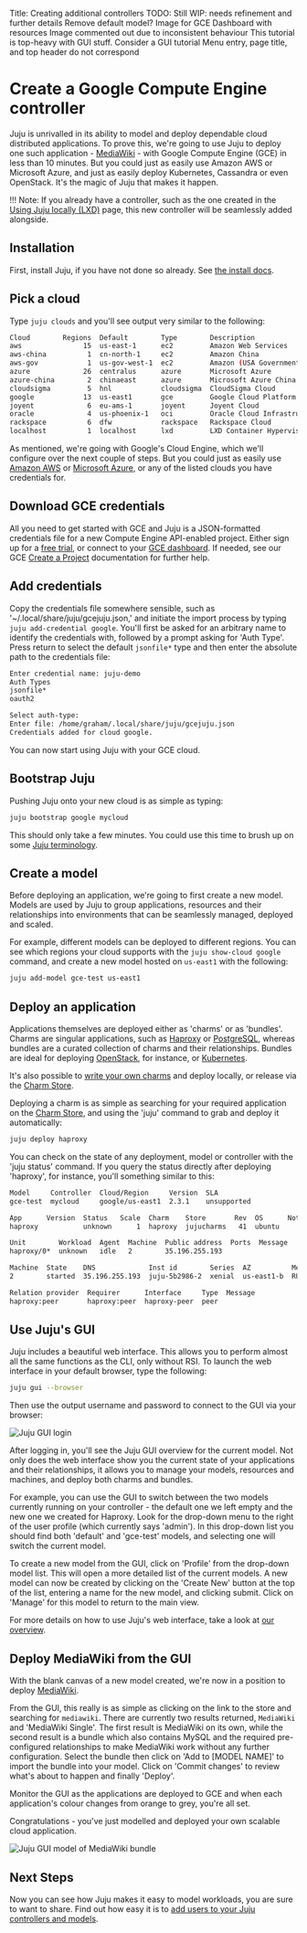 Title: Creating additional controllers
TODO:  Still WIP: needs refinement and further details
       Remove default model?
       Image for GCE Dashboard with resources
       Image commented out due to inconsistent behaviour
       This tutorial is top-heavy with GUI stuff. Consider a GUI tutorial
       Menu entry, page title, and top header do not correspond

# Create a Google Compute Engine controller

Juju is unrivalled in its ability to model and deploy dependable cloud
distributed applications. To prove this, we're going to use Juju to deploy one
such application - [MediaWiki][mediawiki] - with Google Compute Engine (GCE) in
less than 10 minutes. But you could just as easily use Amazon AWS or Microsoft
Azure, and just as easily deploy Kubernetes, Cassandra or even OpenStack. It's
the magic of Juju that makes it happen.

!!! Note:
    If you already have a controller, such as the one created in the
    [Using Juju locally (LXD)][tut-lxd] page, this new controller will be
    seamlessly added alongside.

## Installation

First, install Juju, if you have not done so already. See
[the install docs][install].

## Pick a cloud

Type `juju clouds` and you'll see output very similar to the following:

```bash
Cloud        Regions  Default        Type        Description
aws               15  us-east-1      ec2         Amazon Web Services
aws-china          1  cn-north-1     ec2         Amazon China
aws-gov            1  us-gov-west-1  ec2         Amazon (USA Government)
azure             26  centralus      azure       Microsoft Azure
azure-china        2  chinaeast      azure       Microsoft Azure China
cloudsigma         5  hnl            cloudsigma  CloudSigma Cloud
google            13  us-east1       gce         Google Cloud Platform
joyent             6  eu-ams-1       joyent      Joyent Cloud
oracle             4  us-phoenix-1   oci         Oracle Cloud Infrastructure
rackspace          6  dfw            rackspace   Rackspace Cloud
localhost          1  localhost      lxd         LXD Container Hypervisor
```

As mentioned, we're going with Google's Cloud Engine, which we'll
configure over the next couple of steps. But you could just as easily use
[Amazon AWS][helpaws] or [Microsoft Azure][helpazure], or any of the listed
clouds you have credentials for.

## Download GCE credentials

All you need to get started with GCE and Juju is a JSON-formatted credentials
file for a new Compute Engine API-enabled project. Either sign up for a
[free trial][gcetrial], or connect to your [GCE dashboard][gcedashboard].
If needed, see our GCE [Create a Project][gcenewproject] documentation for
further help.

## Add credentials

Copy the credentials file somewhere sensible, such as
'~/.local/share/juju/gcejuju.json,' and initiate the import process by typing
`juju add-credential google`. You'll first be asked for an arbitrary name
to identify the credentials with, followed by a prompt asking for 'Auth
Type'. Press return to select the default `jsonfile*` type and then enter the
absolute path to the credentials file:

```bash
Enter credential name: juju-demo
Auth Types
jsonfile*
oauth2

Select auth-type:
Enter file: /home/graham/.local/share/juju/gcejuju.json
Credentials added for cloud google.
```

You can now start using Juju with your GCE cloud.

## Bootstrap Juju

Pushing Juju onto your new cloud is as simple as typing:

```bash
juju bootstrap google mycloud
```

This should only take a few minutes. You could use this time to brush up on
some [Juju terminology][jujuterms].

## Create a model

Before deploying an application, we're going to first create a new model.
Models are used by Juju to group applications, resources and their relationships
into environments that can be seamlessly managed, deployed and scaled.

For example, different models can be deployed to different regions. You can see
which regions your cloud supports with the `juju show-cloud google` command,
and create a new model hosted on `us-east1` with the following:

```bash
juju add-model gce-test us-east1
```

## Deploy an application

Applications themselves are deployed either as 'charms' or as 'bundles'. Charms
are singular applications, such as [Haproxy][charmhaproxy] or
[PostgreSQL][charmpsql], whereas bundles are a curated collection of charms and
their relationships. Bundles are ideal for deploying
[OpenStack][bundleopenstack], for instance, or [Kubernetes][bundlekubernetes].

It's also possible to [write your own charms][diycharm] and deploy locally, or
release via the [Charm Store][charmstore].

Deploying a charm is as simple as searching for your required application on
the [Charm Store][charmstore], and using the 'juju' command to grab and deploy it
automatically:

```bash
juju deploy haproxy
```

You can check on the state of any deployment, model or controller with the
'juju status' command. If you query the status directly after deploying
'haproxy', for instance, you'll something similar to this:

<!-- JUJUVERSION: 2.3.1-xenial-amd64 -->
<!-- JUJUCOMMAND: juju status -->
```bash
Model     Controller  Cloud/Region     Version  SLA
gce-test  mycloud     google/us-east1  2.3.1    unsupported

App      Version  Status   Scale  Charm    Store       Rev  OS      Notes
haproxy           unknown      1  haproxy  jujucharms   41  ubuntu  

Unit        Workload  Agent  Machine  Public address  Ports  Message
haproxy/0*  unknown   idle   2        35.196.255.193         

Machine  State    DNS             Inst id        Series  AZ          Message
2        started  35.196.255.193  juju-5b2986-2  xenial  us-east1-b  RUNNING

Relation provider  Requirer      Interface     Type  Message
haproxy:peer       haproxy:peer  haproxy-peer  peer
```

## Use Juju's GUI

Juju includes a beautiful web interface. This allows you to perform almost all
the same functions as the CLI, only without RSI. To launch the web interface in
your default browser, type the following:

```bash
juju gui --browser
```

Then use the output username and password to connect to the GUI via your
browser:

![Juju GUI login](media/tut-gce-gui_login280.png)

After logging in, you'll see the Juju GUI overview for the current model. Not
only does the web interface show you the current state of your applications and
their relationships, it allows you to manage your models, resources and
machines, and deploy both charms and bundles.

For example, you can use the GUI to switch between the two models currently
running on your controller - the default one we left empty and the new one we
created for Haproxy. Look for the drop-down menu to the right of the user
profile (which currently says 'admin'). In this drop-down list you should
find both 'default' and 'gce-test' models, and selecting one will switch the
current model.

<!-- REMOVED DUE TO INCONSISTENT BEHAVIOUR WITH JUJU 2.2.2
No app/model are visible in the GUI
![Juju GUI model switching menu](media/tut-gce-gui_model21.png)
 -->

To create a new model from the GUI, click on 'Profile' from the drop-down model
list. This will open a more detailed list of the current models. A new model
can now be created by clicking on the 'Create New' button at the top of the
list, entering a name for the new model, and clicking submit. Click on 'Manage'
for this model to return to the main view.

For more details on how to use Juju's web interface, take a look at
[our overview][jujugui].

## Deploy MediaWiki from the GUI

With the blank canvas of a new model created, we're now in a position to deploy
[MediaWiki][mediawiki].

From the GUI, this really is as simple as clicking on the link to the store and
searching for `mediawiki`. There are currently two results returned,
`MediaWiki` and 'MediaWiki Single'. The first result is MediaWiki on its own,
while the second result is a bundle which also contains MySQL and the required
pre-configured relationships to make MediaWiki work without any further
configuration. Select the bundle then click on 'Add to [MODEL NAME]' to import
the bundle into your model. Click on 'Commit changes' to review what's about to
happen and finally 'Deploy'.

Monitor the GUI as the applications are deployed to GCE and when each
application's colour changes from orange to grey, you're all set.

Congratulations - you've just modelled and deployed your own scalable cloud
application.

![Juju GUI model of MediaWiki bundle](media/tut-gce-gui_mediawiki.png)

## Next Steps

Now you can see how Juju makes it easy to model workloads, you are sure
to want to share. Find out how easy it is to
[add users to your Juju controllers and models][tutuser].


<!-- LINKS -->

[tut-lxd]: ./tut-lxd.html
[helpaws]: ./help-aws.html
[helpazure]: ./help-azure.html
[gcetrial]: https://console.cloud.google.com/freetrial
[gcedashboard]: https://console.cloud.google.com
[gcenewproject]: ./help-google.html#create-a-project
[install]: ./reference-install.html
[jujuterms]: ./juju-concepts.html
[charmhaproxy]: https://jujucharms.com/haproxy/37
[charmpsql]: https://jujucharms.com/postgresql/105
[bundleopenstack]: https://jujucharms.com/openstack-base/
[bundlekubernetes]: https://jujucharms.com/canonical-kubernetes/
[charmstore]: https://jujucharms.com/store
[diycharm]: ./developer-getting-started.html
[jujugui]: ./controllers-gui.html
[tutuser]: ./tut-users.html
[mediawiki]: https://www.mediawiki.org/wiki/MediaWiki
